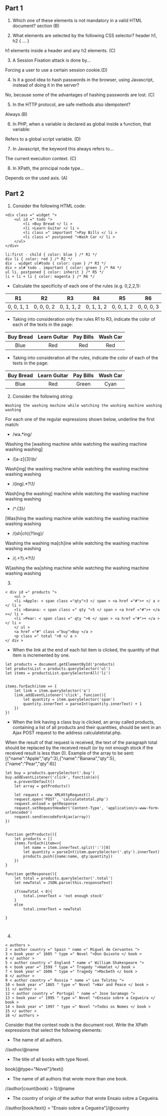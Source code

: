## Part 1

1. Which one of these elements is not mandatory in a valid HTML document? section (B)



2. What elements are selected by the following CSS selector?
header h1, h2 { ... }

h1 elements inside a header and any h2 elements. (C)

3. A Session Fixation attack is done by...

Forcing a user to use a certain session cookie.(D)


4. Is it a good idea to hash passwords in the browser, using Javascript, instead of doing it in the server?

No, because some of the advantages of hashing passwords are lost. (C)

5. In the HTTP protocol, are safe methods also idempotent?

Always.(B)

6. In PHP, when a variable is declared as global inside a function, that variable:

Refers to a global script variable. (D)

7. In Javascript, the keyword this always refers to...

The current execution context. (C)

8. In XPath, the principal node type...

Depends on the used axis. (A)



## Part 2


1. Consider the following HTML code:
```
<div class =" widget ">
    <ul id =" todo ">
        <li >Buy Bread </ li >
        <li >Learn Guitar </ li >
        <li class =" important ">Pay Bills </ li >
        <li class =" postponed ">Wash Car </ li >
    </ul>
</div>

li:first - child { color: blue } /* R1 */
div li { color: red } /* R2 */
div . widget ul#todo { color: cyan } /* R3 */
div > ul# todo . important { color: green } /* R4 */
ul li. postponed { color: inherit } /* R5 */
li + li + li { color: magenta } /* R6 */
```
*   Calculate the specificity of each one of the rules (e.g. 0,2,2,1):

| R1 | R2 | R3 | R4 | R5 | R6 |
| :--------: | :--------: | :--------: | :--------: | :--------: | :--------: |
| 0, 0, 1, 1 | 0, 0, 0, 2 | 0, 1, 1, 2 | 0, 1, 1, 2 | 0, 0, 1, 2 | 0, 0, 0, 3 |


* Taking into consideration only the rules R1 to R3, indicate the color of each of the texts in the page:

| Buy Bread | Learn Guitar | Pay Bills | Wash Car |
| :--------: | :--------: | :--------: | :--------: |
| Blue | Red | Red | Red |


* Taking into consideration all the rules, indicate the color of each of the texts in the page:

| Buy Bread | Learn Guitar | Pay Bills | Wash Car |
| :--------: | :--------: | :--------: | :--------: |
| Blue | Red | Green | Cyan |


2. Consider the following string:
```
Washing the washing machine while watching the washing machine washing washing
```
For each one of the regular expressions shown below, underline the first match:

* /wa.*ing/

Washing the [washing machine while watching the washing machine washing washing]


* /[a-z]{3}\b/

Wash[ing] the washing machine while watching the washing machine washing washing


* /(ing).*?\1/

Wash[ing the washing] machine while watching the washing machine washing washing


* /^.{3}/

[Was]hing the washing machine while watching the washing machine washing washing



* /(sh|ch)(?!ing)/

Washing the washing ma[ch]ine while watching the washing machine washing washing


* /(.+?).*?\1/

W[ashing the wa]shing machine while watching the washing machine washing washing

3. 
```
< div id =" products ">
    <ul >
    <li >Apple: < span class ="qty">3 </ span > <a href ="#">+ </ a ></ li >
    <li >Banana: < span class =" qty ">5 </ span > <a href ="#">+ </a ></ li >
    <li >Pear: < span class =" qty ">6 </ span > <a href ="#">+ </a > </ li >
    </ ul >
    <a href ="#" class ="buy">Buy </a >
    <p class =" total ">0 </ a >
</ div >

```

* When the link at the end of each list item is clicked, the quantity of that item is incremented by one.
```
let products = document.getElementById('products)
let productsList = products.querySelector('ul')
let items = productsList.querySelectorAll('li')


items.forEach(item => {
    let link = item.querySelector('a')
    link.addEventListener('click', funcion(){
        let quantity = item.querySelector('span')
        quantity.innerText = parseInt(quantity.innerText) + 1
    })
})

```


* When the link having a class buy is clicked, an array called products, containing a list of all products and their quantities, should be sent in an Ajax POST request to the address calculatetotal.php.

When the result of that request is received, the text of the paragraph total should be replaced by the received result (or by not enough stock if the received result is less than 0).
Example of the array to be sent:
[{"name":"Apple","qty":3},{"name":"Banana","qty":5},{"name":"Pear","qty":6}]

```
let buy = products.querySelector('.buy')
buy.addEventListener('click', function(e){
    e.preventDefault()
    let array = getProducts()

    let request = new XMLHttpRequest()
    request.open('POST', 'calculatetotal.php')
    request.onload = getResponse
    request.setRequestHeader('Content-Type', 'application/x-www-form-urlencoded')
    request.send(encodeForAjax(array))
})


function getProducts(){
    let products = []
    items.forEach(item=>{
        let name = item.innerText.split(':')[0]
        let quantity = parseInt(item.querySelector('.qty').innerText)
        products.push({name:name, qty:quantity})
    })
}

function getResponse(){
    let total = products.querySelector('.total')
    let newTotal = JSON.parse(this.responseText)

    if(newTotal < 0){
        total.innerText = 'not enough stock'
    }
    else 
        total.innerText = newTotal

}



```


4. 
```
< authors >
2 < author country =" Spain " name =" Miguel de Cervantes ">
3 < book year =" 1605 " type =" Novel ">Don Quixote </ book >
4 </ author >
5 < author country =" England " name =" William Shakespeare ">
6 < book year =" 1599 " type =" Tragedy ">Hamlet </ book >
7 < book year =" 1606 " type =" Tragedy ">Macbeth </ book >
8 </ author >
9 < author country =" Russia " name =" Leo Tolstoy ">
10 < book year =" 1865 " type =" Novel ">War and Peace </ book >
11 </ author >
12 < author country =" Portugal " name =" Jose Saramago ">
13 < book year =" 1995 " type =" Novel ">Ensaio sobre a Cegueira </ book >
14 < book year =" 1997 " type =" Novel ">Todos os Nomes </ book >
15 </ author >
16 </ authors >
```
Consider that the context node is the document root. Write the XPath expressions that select the
following elements:

* The name of all authors.

//author/@name

* The title of all books with type Novel.

book[@type="Novel"]/text()

* The name of all authors that wrote more than one book.

//author[count(book) > 1]/@name

* The country of origin of the author that wrote Ensaio sobre a Cegueira.

//author[book/text() = "Ensaio sobre a Cegueira"]/@country